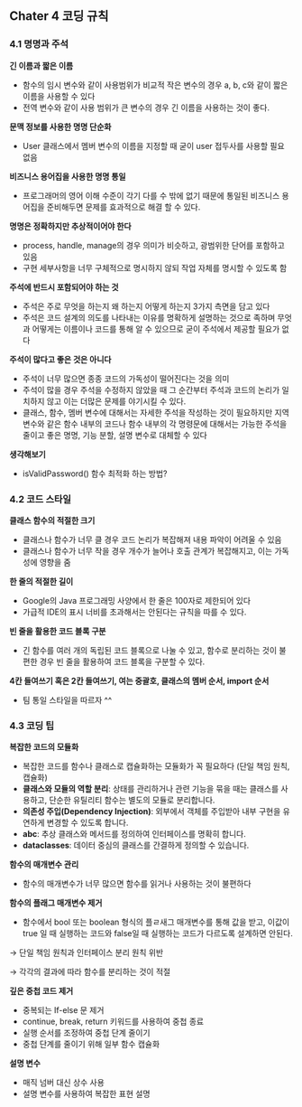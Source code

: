 ## Chater 4 코딩 규칙

### 4.1 명명과 주석

**긴 이름과 짧은 이름**

- 함수의 임시 변수와 같이 사용범위가 비교적 작은 변수의 경우 a, b, c와 같이 짧은 이름을 사용할 수 있다
- 전역 변수와 같이 사용 범위가 큰 변수의 경우 긴 이름을 사용하는 것이 좋다.

**문맥 정보를 사용한 명명 단순화**

- User 클래스에서 멤버 변수의 이름을 지정할 때 굳이 user 접두사를 사용할 필요 없음

**비즈니스 용어집을 사용한 명명 통일**

- 프로그래머의 영어 이해 수준이 각기 다를 수 밖에 없기 때문에 통일된 비즈니스 용어집을 준비해두면 문제를 효과적으로 해결 할 수 있다.

**명명은 정확하지만 추상적이어야 한다**

- process, handle, manage의 경우 의미가 비슷하고, 광범위한 단어를 포함하고 있음
- 구현 세부사항을 너무 구체적으로 명시하지 않되 작업 자체를 명시할 수 있도록 함

**주석에 반드시 포함되어야 하는 것**

- 주석은 주로 무엇을 하는지 왜 하는지 어떻게 하는지 3가지 측면을 담고 있다
- 주석은 코드 설계의 의도를 나타내는 이유를 명확하게 설명하는 것으로 족하며 무엇과 어떻게는 이름이나 코드를 통해 알 수 있으므로 굳이 주석에서 제공할 필요가 없다

**주석이 많다고 좋은 것은 아니다**

- 주석이 너무 많으면 종종 코드의 가독성이 떨어진다는 것을 의미
- 주석이 많을 경우 주석을 수정하지 않았을 때 그 순간부터 주석과 코드의 논리가 일치하지 않고 이는 더많은 문제를 야기시킬 수 있다.
- 클래스, 함수, 멤버 변수에 대해서는 자세한 주석을 작성하는 것이 필요하지만 지역 변수와 같은 함수 내부의 코드나 함수 내부의 각 명령문에 대해서는 가능한 주석을 줄이고 좋은 명명, 기능 분할, 설명 변수로 대체할 수 있다

**생각해보기**

- isValidPassword() 함수 최적화 하는 방법?

### 4.2 코드 스타일

**클래스 함수의 적절한 크기**

- 클래스나 함수가 너무 클 경우 코드 논리가 복잡해져 내용 파악이 어려울 수 있음
- 클래스나 함수가 너무 작을 경우 개수가 늘어나 호출 관계가 복잡해지고, 이는 가독성에 영향을 줌

**한 줄의 적절한 길이**

- Google의 Java 프로그래밍 사양에서 한 줄은 100자로 제한되어 있다
- 가급적 IDE의 표시 너비를 초과해서는 안된다는 규칙을 따를 수 있다.

**빈 줄을 활용한 코드 블록 구분**

- 긴 함수를 여러 개의 독립된 코드 블록으로 나눌 수 있고, 함수로 분리하는 것이 불편한 경우 빈 줄을 활용하여 코드 블록을 구분할 수 있다.

**4칸 들여쓰기 혹은 2칸 들여쓰기, 여는 중괄호, 클래스의 멤버 순서, import 순서**

- 팀 통일 스타일을 따르자 ^^

### 4.3 코딩 팁

**복잡한 코드의 모듈화**

- 복잡한 코드를 함수나 클래스로 캡슐화하는 모듈화가 꼭 필요하다 (단일 책임 원칙, 캡슐화)
- **클래스와 모듈의 역할 분리**: 상태를 관리하거나 관련 기능을 묶을 때는 클래스를 사용하고, 단순한 유틸리티 함수는 별도의 모듈로 분리합니다.
- **의존성 주입(Dependency Injection)**: 외부에서 객체를 주입받아 내부 구현을 유연하게 변경할 수 있도록 합니다.
- **abc**: 추상 클래스와 메서드를 정의하여 인터페이스를 명확히 합니다.
- **dataclasses**: 데이터 중심의 클래스를 간결하게 정의할 수 있습니다.

**함수의 매개변수 관리**

- 함수의 매개변수가 너무 많으면 함수를 읽거나 사용하는 것이 불편하다

**함수의 플래그 매개변수 제거**

- 함수에서 bool 또는 boolean 형식의 플ㄹ새그 매개변수를 통해 값을 받고, 이값이 true 일 때 실행하는 코드와 false일 때 실행하는 코드가 다르도록 설계하면 안된다.

→ 단일 책임 원칙과 인터페이스 분리 원칙 위반

→ 각각의 결과에 따라 함수를 분리하는 것이 적절

**깊은 중첩 코드 제거**

- 중복되는 If-else 문 제거
- continue, break, return 키워드를 사용하여 중첩 종료
- 실행 순서를 조정하여 중첩 단계 줄이기
- 중첩 단계를 줄이기 위해 일부 함수 캡슐화

**설명 변수**

- 매직 넘버 대신 상수 사용
- 설명 변수를 사용하여 복잡한 표현 설명
